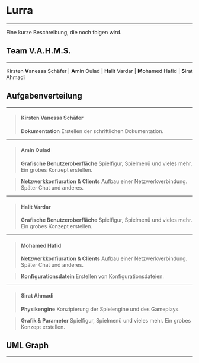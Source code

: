 # **Lurra**
- - - - - - - - - - - - - - - - - - -
Eine kurze Beschreibung, die noch folgen wird.

## **Team V.A.H.M.S.**
- - - - - - - - - - - - - - - - - - -
Kirsten **V**anessa Schäfer | **A**min Oulad | **H**alit Vardar | **M**ohamed Hafid | **S**irat Ahmadi

## **Aufgabenverteilung**
- - - - - - - - - - - - - - - - - - -
> #### **Kirsten Vanessa Schäfer**
> **Dokumentation**
> Erstellen der schriftlichen Dokumentation.

- - - - - - - - - - - - - - - - - - -
> #### **Amin Oulad**
> **Grafische Benutzeroberfl&auml;che**
> Spielfigur, Spielmen&uuml; und vieles mehr. Ein grobes Konzept erstellen.

> **Netzwerkkonfiuration & Clients**
>  Aufbau einer Netzwerkverbindung. Sp&auml;ter Chat und anderes. 

- - - - - - - - - - - - - - - - - - -
> #### **Halit Vardar**
> **Grafische Benutzeroberfl&auml;che**
> Spielfigur, Spielmen&uuml; und vieles mehr. Ein grobes Konzept erstellen.

- - - - - - - - - - - - - - - - - - -
> #### **Mohamed Hafid**
> **Netzwerkkonfiuration & Clients**
>  Aufbau einer Netzwerkverbindung. Sp&auml;ter Chat und anderes.

> **Konfigurationsdatein**
> Erstellen von Konfigurationsdateien.

- - - - - - - - - - - - - - - - - - -
> #### **Sirat Ahmadi**
> **Physikengine**
> Konzipierung der Spielengine und des Gameplays.

> **Grafik & Parameter**
> Spielfigur, Spielmen&uuml; und vieles mehr. Ein grobes Konzept erstellen.

## **UML Graph**
- - - - - - - - - - - - - - - - - - -

